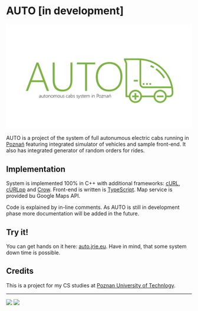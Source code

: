 # AUTO [in development]
![AUTO banner](https://raw.githubusercontent.com/jakubriegel/AUTO/master/docs/banner.png)

AUTO is a project of the system of full autonumous electric cabs running in [Poznań](https://goo.gl/maps/JcykRLkoVo22) featuring integrated simulator of vehicles and sample front-end. It also has integrated generator of random orders for rides.

## Implementation
System is implemented 100% in C++ with additional frameworks: [cURL](https://github.com/curl/curl), [cURLpp](https://github.com/jpbarrette/curlpp) and [Crow](https://github.com/ipkn/crow). Front-end is written is [TypeScript](https://github.com/Microsoft/TypeScript). Map service is provided bu Google Maps API. 

Code is explained by in-line comments. As AUTO is still in development phase more documentation will be added in the future.

## Try it!
You can get hands on it here: [auto.jrie.eu](http://auto.jrie.eu/). Have in mind, that some system down time is possible.

## Credits
This is a project for my CS studies at [Poznan University of Technlogy](https://www4.put.poznan.pl/en).

---
[<img src="https://yt3.ggpht.com/a-/AJLlDp0OnTj3ja34dx-_Z0-aAV9prQz2qJ1wxEKMEg=s900-mo-c-c0xffffffff-rj-k-no" width="100dp" />](https://www4.put.poznan.pl/en)
[<img src="http://www.cie.put.poznan.pl/images/nowelogo3eng.png" height="70dp"/>](http://www.cie.put.poznan.pl/index.php?lang=en)
